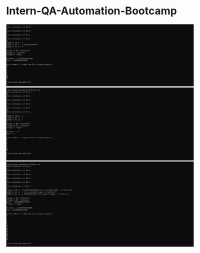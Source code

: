 # Intern-QA-Automation-Bootcamp


<img src="Sample1.png" />

<br/>

<img src="Sample2.png" />

<br/>

<img src="Sample3.png" />


